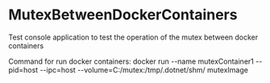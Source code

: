# MutexBetweenDockerContainers
Test console application to test the operation of the mutex between docker containers

Command for run docker containers:
docker run --name mutexContainer1 --pid=host --ipc=host --volume=C:/mutex:/tmp/.dotnet/shm/ mutexImage